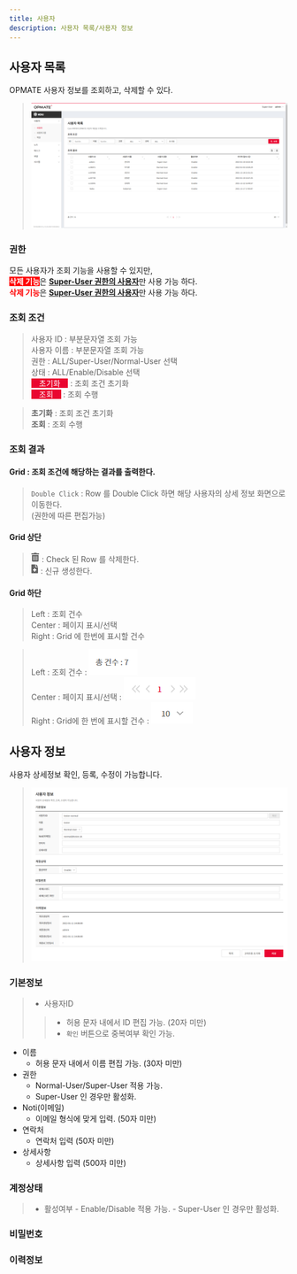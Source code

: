 ```yaml
---
title: 사용자
description: 사용자 목록/사용자 정보
---
```


## 사용자 목록
OPMATE 사용자 정보를 조회하고, 삭제할 수 있다.

>![사용자 목록](img/user_lst.png "사용자 목록")

<!--
![사용자 목록](img/user_lst.png "사용자 목록"){: width="100px" height="100px" } 
-->

### 권한
모든 사용자가 조회 기능을 사용할 수 있지만,  
<mark style='background-color: red'><font color='white'><b>삭제 기능</b></font></mark>은 <b><u>Super-User 권한의 사용자</u></b>만 사용 가능 하다.  
<font color='red'><b>삭제 기능</b></font>은 <u><b>Super-User 권한의 사용자</b></u>만 사용 가능 하다.

### 조회 조건
>사용자 ID : 부분문자열 조회 가능  
사용자 이름 : 부분문자열 조회 가능  
권한 : ALL/Super-User/Normal-User 선택  
상태 : ALL/Enable/Disable 선택   
<mark style='background-color: #ea0530'><font color='white'>　초기화　</font></mark> : 조회 조건 초기화  
<mark style='background-color: #ea0530'><font color='white'>　조회　</font></mark> : 조회 수행  

><b>초기화</b> : 조회 조건 초기화  
<b>조회</b> : 조회 수행
 
### 조회 결과
#### Grid : 조회 조건에 해당하는 결과를 출력한다.  
>`Double Click` : Row 를 Double Click 하면 해당 사용자의 상세 정보 화면으로 이동한다.  
(권한에 따른 편집가능)  
 
#### Grid 상단  
> ![삭제](img/icon/ico-del-hover.png#style=max-width:50px;vertical-align:bottom; "삭제") : Check 된 Row 를 삭제한다.   
![추가/등록](img/icon/ico-add-hover.png#style=max-width:50px;vertical-align:bottom; "추가/등록") : 신규 생성한다.
 
#### Grid 하단  
> Left : 조회 건수  
Center : 페이지 표시/선택  
Right : Grid 에 한번에 표시할 건수  

> Left : 조회 건수 : ![](img/totalCount.png#style=max-width:50px;vertical-align:bottom; "조회 건수")    
Center : 페이지 표시/선택 : ![](img/pagelst.png#style=max-width:50px;vertical-align:center; "페이지 표시/선택")    
Right : Grid에 한 번에 표시할 건수 : ![](img/viewcount.png#style=max-width:50px;vertical-align:bottom; "Grid 에 한 번에 표시할 건수")    

## 사용자 정보
사용자 상세정보 확인, 등록, 수정이 가능합니다.


>![사용자 정보](img/user_dtl.png "사용자 정보")


### 기본정보
>- 사용자ID    
   >> - 허용 문자 내에서 ID 편집 가능. (20자 미만)
   >> - `확인` 버튼으로 중복여부 확인 가능.
 - 이름
     - 허용 문자 내에서 이름 편집 가능. (30자 미만)
 - 권한
     - Normal-User/Super-User 적용 가능.
     - Super-User 인 경우만 활성화.
 - Noti(이메일)
     - 이메일 형식에 맞게 입력. (50자 미만)
 - 연락처
     - 연락처 입력 (50자 미만)
 - 상세사항
     - 상세사항 입력 (500자 미만)


### 계정상태
>   - 활성여부
        - Enable/Disable 적용 가능.
        - Super-User 인 경우만 활성화.


### 비밀번호
>

### 이력정보
>